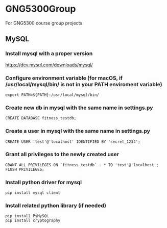 # GNG5300Group
For GNG5300 course group projects

## MySQL
### Install mysql with a proper version
https://dev.mysql.com/downloads/mysql/

### Configure environment variable (for macOS, if /usr/local/mysql/bin/ is not in your PATH enviroment variable)
```
export PATH=${PATH}:/usr/local/mysql/bin/
```

### Create new db in mysql with the same name in settings.py
```
CREATE DATABASE fitness_testdb;
```

### Create a user in mysql with the same name in settings.py
```
CREATE USER 'test'@'localhost' IDENTIFIED BY 'secret_1234';
```

### Grant all privileges to the newly created user
```
GRANT ALL PRIVILEGES ON `fitness_testdb` . * TO 'test'@'localhost';
FLUSH PRIVILEGES; 
```

### Install python driver for mysql
```
pip install mysql client
```

### Install related python library (if needed)
```
pip install PyMySQL
pip install cryptography
```
